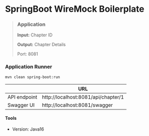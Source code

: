 # SpringBoot WireMock Boilerplate

> ### Application
> **Input:** Chapter ID
> 
> **Output:** Chapter Details
>
> Port: 8081

### Application Runner
```shell
mvn clean spring-boot:run
```


|        | URL             |
| -------------- | ---------          |
| API endpoint        | http://localhost:8081/api/chapter/1 |
| Swagger UI        | http://localhost:8081/swagger |


#### Tools
- Version: Java16
